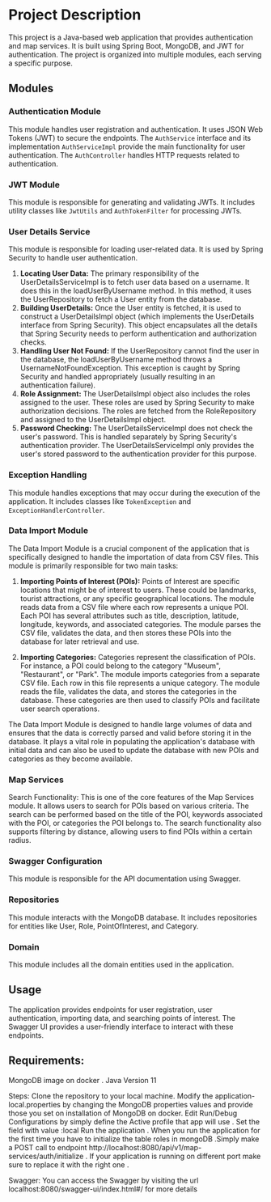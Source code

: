 # Project Description

This project is a Java-based web application that provides authentication and map services. It is built using Spring Boot, MongoDB, and JWT for authentication. The project is organized into multiple modules, each serving a specific purpose.

## Modules

### Authentication Module

This module handles user registration and authentication. It uses JSON Web Tokens (JWT) to secure the endpoints. The `AuthService` interface and its implementation `AuthServiceImpl` provide the main functionality for user authentication. The `AuthController` handles HTTP requests related to authentication.

### JWT Module

This module is responsible for generating and validating JWTs. It includes utility classes like `JwtUtils` and `AuthTokenFilter` for processing JWTs.

### User Details Service

This module is responsible for loading user-related data. It is used by Spring Security to handle user authentication.
1. **Locating User Data:**  The primary responsibility of the UserDetailsServiceImpl is to fetch user data based on a username. It does this in the loadUserByUsername method. In this method, it uses the UserRepository to fetch a User entity from the database.  
2. **Building UserDetails:**  Once the User entity is fetched, it is used to construct a UserDetailsImpl object (which implements the UserDetails interface from Spring Security). This object encapsulates all the details that Spring Security needs to perform authentication and authorization checks.  
3. **Handling User Not Found:**  If the UserRepository cannot find the user in the database, the loadUserByUsername method throws a UsernameNotFoundException. This exception is caught by Spring Security and handled appropriately (usually resulting in an authentication failure).  
4. **Role Assignment:**  The UserDetailsImpl object also includes the roles assigned to the user. These roles are used by Spring Security to make authorization decisions. The roles are fetched from the RoleRepository and assigned to the UserDetailsImpl object.  
5. **Password Checking:**  The UserDetailsServiceImpl does not check the user's password. This is handled separately by Spring Security's authentication provider. The UserDetailsServiceImpl only provides the user's stored password to the authentication provider for this purpose.
### Exception Handling

This module handles exceptions that may occur during the execution of the application. It includes classes like `TokenException` and `ExceptionHandlerController`.

### Data Import Module

The Data Import Module is a crucial component of the application that is specifically designed to handle the importation of data from CSV files. This module is primarily responsible for two main tasks:

1. **Importing Points of Interest (POIs):** Points of Interest are specific locations that might be of interest to users. These could be landmarks, tourist attractions, or any specific geographical locations. The module reads data from a CSV file where each row represents a unique POI. Each POI has several attributes such as title, description, latitude, longitude, keywords, and associated categories. The module parses the CSV file, validates the data, and then stores these POIs into the database for later retrieval and use.

2. **Importing Categories:** Categories represent the classification of POIs. For instance, a POI could belong to the category "Museum", "Restaurant", or "Park". The module imports categories from a separate CSV file. Each row in this file represents a unique category. The module reads the file, validates the data, and stores the categories in the database. These categories are then used to classify POIs and facilitate user search operations.

The Data Import Module is designed to handle large volumes of data and ensures that the data is correctly parsed and valid before storing it in the database. It plays a vital role in populating the application's database with initial data and can also be used to update the database with new POIs and categories as they become available.

### Map Services

Search Functionality: This is one of the core features of the Map Services module.
It allows users to search for POIs based on various criteria. The search can be performed based on the title of the POI, keywords associated with the POI, or categories the POI belongs to. The search functionality also supports filtering by distance, allowing users to find POIs within a certain radius.
### Swagger Configuration

This module is responsible for the API documentation using Swagger.

### Repositories

This module interacts with the MongoDB database. It includes repositories for entities like User, Role, PointOfInterest, and Category.

### Domain

This module includes all the domain entities used in the application.

## Usage

The application provides endpoints for user registration, user authentication, importing data, and searching points of interest. The Swagger UI provides a user-friendly interface to interact with these endpoints.


## Requirements:
MongoDB image on docker .
Java Version 11

Steps:
Clone the repository to your local machine.
Modify the application-local.properties by changing the MongoDB properties values and provide those you set on installation of MongoDB on docker.
Edit Run/Debug Configurations by simply define the Active profile that app will use . Set the field with value :local
Run the application .
When you run the application for the first time you have to initialize the table roles in mongoDB .Simply make a POST call to endpoint http://localhost:8080/api/v1/map-services/auth/initialize .
If your application is running on different port make sure to replace it with the right one .

Swagger:
You can access the Swagger by visiting the url localhost:8080/swagger-ui/index.html#/ for more details 
